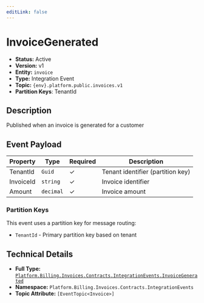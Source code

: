 ```yaml
---
editLink: false
---
```


# InvoiceGenerated

- **Status:** Active
- **Version:** v1
- **Entity:** `invoice`
- **Type:** Integration Event
- **Topic:** `{env}.platform.public.invoices.v1`
- **Partition Keys**: TenantId

## Description

Published when an invoice is generated for a customer

## Event Payload

| Property | Type | Required | Description |
| ----------------------------------------------------------------- | --------- | -------- | --------------------------------------------------------------------- |
| TenantId | `Guid` | ✓ | Tenant identifier (partition key) |
| InvoiceId | `string` | ✓ | Invoice identifier |
| Amount | `decimal` | ✓ | Invoice amount |

### Partition Keys

This event uses a partition key for message routing:

- `TenantId` - Primary partition key based on tenant

## Technical Details

- **Full Type:** [`Platform.Billing.Invoices.Contracts.IntegrationEvents.InvoiceGenerated`](https://[github.url.from.config.com]/Platform/Billing/Invoices/Contracts/IntegrationEvents/InvoiceGenerated.cs)
- **Namespace:** `Platform.Billing.Invoices.Contracts.IntegrationEvents`
- **Topic Attribute:** `[EventTopic<Invoice>]`